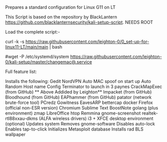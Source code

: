 
Prepares a standard configuration for Linux G11 on LT

This Script is based on the repository by BlackLantern https://github.com/blacklanternsecurity/kali-setup-script.
NEEDS ROOT

Load the complete script:-

curl -k -s https://raw.githubusercontent.com/leighton-0/0_set-up-for-linux11-LT/main/main | bash

#wget -P /etc/systemd/system https://raw.githubusercontent.com/leighton-0/kali-setup/master/changemac@.service

Full feature list:

Installs the following:
    Gedit
    NordVPN
    Auto MAC spoof on start up
    Auto Random Host name 
    Config Terminator to launch in 3 paynes
    CrackMapExec (from GitHub)
   ** Above Addided by Leighton**
    Impacket (from GitHub)
    Bloodhound (from GitHub)
    EAPhammer (from GitHub)
    patator (network brute-force tool)
    PCredz
    Gowitness
    EavesARP
    bettercap
    docker
    Firefox (official non-ESR version)
    Chromium
    Sublime Text
    BoostNote
    golang (plus environment)
    zmap
    LibreOffice
    htop
    Remmina
    gnome-screenshot
    realtek-rtl88xxau-dkms (ALFA wireless drivers)
    i3 + XFCE desktop environment (optional)
Updates system
Removes gnome-software
Disables auto-lock
Enables tap-to-click
Initializes Metasploit database
Installs rad BLS wallpaper

